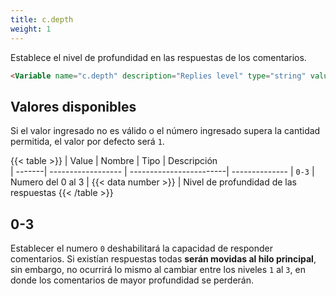 ```yaml
---
title: c.depth
weight: 1
---
```


Establece el nivel de profundidad en las respuestas de los comentarios.

```html
<Variable name="c.depth" description="Replies level" type="string" value="2"/>
```

## Valores disponibles

Si el valor ingresado no es válido o el número ingresado supera la cantidad permitida, el valor por defecto será `1`.

{{< table >}}
| Value  | Nombre             | Tipo                    | Descripción   
| -------| ------------------ | ------------------------| --------------
| `0-3`  | Numero del 0 al 3  | {{< data number >}}     | Nivel de profundidad de las respuestas
{{< /table >}}


## 0-3

Establecer el numero `0` deshabilitará la capacidad de responder comentarios. Si existían respuestas todas **serán movidas al hilo principal**, sin embargo, no ocurrirá lo mismo al cambiar entre los niveles `1` al `3`, en donde los comentarios de mayor profundidad se perderán.